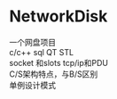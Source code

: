 # NetworkDisk
一个网盘项目    
 c/c++   sql   QT   STL  
 socket 和slots   tcp/ip和PDU   
 C/S架构特点，与B/S区别   
 单例设计模式
